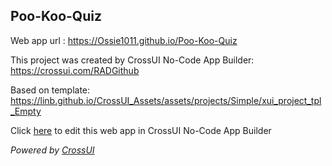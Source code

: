 ## Poo-Koo-Quiz
Web app url : https://Ossie1011.github.io/Poo-Koo-Quiz

This project was created by CrossUI No-Code App Builder: https://crossui.com/RADGithub

Based on template: https://linb.github.io/CrossUI_Assets/assets/projects/Simple/xui_project_tpl_Empty

Click [here](https://crossui.com/RADGithub/#!from=github&owner=Ossie1011&repo=Poo-Koo-Quiz) to edit this web app in CrossUI No-Code App Builder

<i>Powered by [CrossUI](https://crossui.com)</i>
